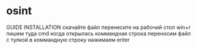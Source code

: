 # osint
GUIDE INSTALLATION скачайте файл перенесите на рабочий стол win+r пишем туда cmd когда открылась коммандная строка переносим файл с тулкой в коммандную строку нажимаем enter
